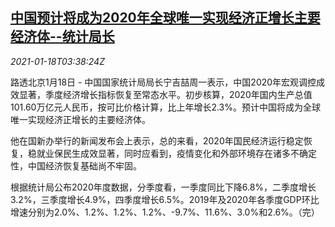 <!--1610942049000-->
[中国预计将成为2020年全球唯一实现经济正增长主要经济体--统计局长](https://cn.reuters.com/article/china-economy-0118-mon-idCNKBS29N06K)
------

<div><i>2021-01-18T03:38:24Z</i></div><p>路透北京1月18日 - 中国国家统计局局长宁吉喆周一表示，中国2020年宏观调控成效显著，季度经济增长指标恢复至常态水平。初步核算，2020年国内生产总值101.60万亿元人民币，按可比价格计算，比上年增长2.3%。预计中国将成为全球唯一实现经济正增长的主要经济体。</p><p>他在国新办举行的新闻发布会上表示，总的来看，2020年国民经济运行稳定恢复，稳就业保民生成效显著，同时应看到，疫情变化和外部环境存在诸多不确定性，中国经济恢复基础尚不牢固。</p><p>根据统计局公布2020年度数据，分季度看，一季度同比下降6.8%，二季度增长3.2%，三季度增长4.9%，四季度增长6.5%。2019年及2020年各季度GDP环比增速分别为2.0%、1.2%、1.2%、1.2%、-9.7%、11.6%、3.0%和2.6%。（完）</p>
